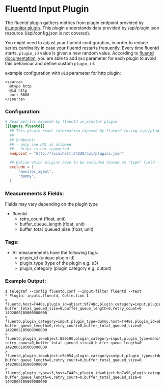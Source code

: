 # Fluentd Input Plugin

The fluentd plugin gathers metrics from plugin endpoint provided by [in_monitor plugin](http://docs.fluentd.org/v0.12/articles/monitoring).
This plugin understands data provided by /api/plugin.json resource (/api/config.json is not covered).

You might need to adjust your fluentd configuration, in order to reduce series cardinality in case your fluentd restarts frequently. Every time fluentd starts, `plugin_id` value is given a new random value.
According to [fluentd documentation](http://docs.fluentd.org/v0.12/articles/config-file), you are able to add `@id`  parameter for each plugin to avoid this behaviour and define custom `plugin_id`.

example configuration with `@id` parameter for http plugin:
```
<source>
  @type http
  @id http
  port 8888
</source>
```

### Configuration:

```toml
# Read metrics exposed by fluentd in_monitor plugin
[[inputs.fluentd]]
  ## This plugin reads information exposed by fluentd (using /api/plugins.json endpoint).
  ##
  ## Endpoint:
  ## - only one URI is allowed
  ## - https is not supported
  endpoint = "http://localhost:24220/api/plugins.json"

  ## Define which plugins have to be excluded (based on "type" field - e.g. monitor_agent)
  exclude = [
	  "monitor_agent",
	  "dummy",
  ]
```

### Measurements & Fields:

Fields may vary depending on the plugin type

- fluentd
    - retry_count            (float, unit)
    - buffer_queue_length     (float, unit)
    - buffer_total_queued_size (float, unit)

### Tags:

- All measurements have the following tags:
	- plugin_id        (unique plugin id)
	- plugin_type      (type of the plugin e.g. s3)
    - plugin_category  (plugin category e.g. output)

### Example Output:

```
$ telegraf --config fluentd.conf --input-filter fluentd --test
* Plugin: inputs.fluentd, Collection 1
> fluentd,host=T440s,plugin_id=object:9f748c,plugin_category=input,plugin_type=dummy buffer_total_queued_size=0,buffer_queue_length=0,retry_count=0 1492006105000000000
> fluentd,plugin_category=input,plugin_type=dummy,host=T440s,plugin_id=object:8da98c buffer_queue_length=0,retry_count=0,buffer_total_queued_size=0 1492006105000000000
> fluentd,plugin_id=object:820190,plugin_category=input,plugin_type=monitor_agent,host=T440s retry_count=0,buffer_total_queued_size=0,buffer_queue_length=0 1492006105000000000
> fluentd,plugin_id=object:c5e054,plugin_category=output,plugin_type=stdout,host=T440s buffer_queue_length=0,retry_count=0,buffer_total_queued_size=0 1492006105000000000
> fluentd,plugin_type=s3,host=T440s,plugin_id=object:bd7a90,plugin_category=output buffer_queue_length=0,retry_count=0,buffer_total_queued_size=0 1492006105000000000

```
